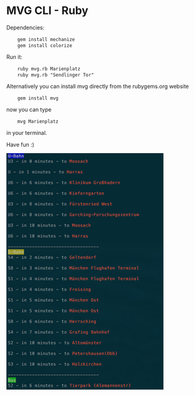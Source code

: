 # MVG CLI - Ruby
Dependencies:
```
    gem install mechanize
    gem install colorize
```

Run it:
```
    ruby mvg.rb Marienplatz
    ruby mvg.rb "Sendlinger Tor"
```

Alternatively you can install mvg directly from the rubygems.org website
```
    gem install mvg
```
now you can type
```
    mvg Marienplatz
```
in your terminal.

Have fun :)

<img src="resources/mvprb.png" />
